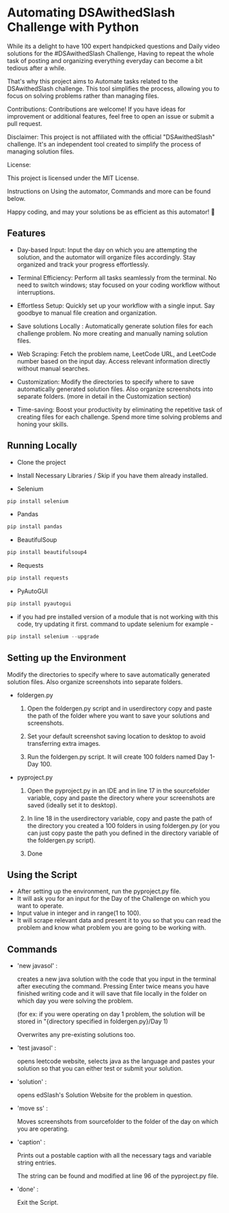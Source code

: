 
# Automating DSAwithedSlash Challenge with Python

While its a delight to have 100 expert handpicked questions and Daily video solutions for the #DSAwithedSlash Challenge, Having to repeat the whole task of posting and organizing everything everyday can become a bit tedious after a while.

That's why this project aims to Automate tasks related to the DSAwithedSlash challenge. This tool simplifies the process, allowing you to focus on solving problems rather than managing files.



Contributions:
Contributions are welcome! If you have ideas for improvement or additional features, feel free to open an issue or submit a pull request.

Disclaimer:
This project is not affiliated with the official "DSAwithedSlash" challenge. It's an independent tool created to simplify the process of managing solution files.

License:

This project is licensed under the MIT License.


Instructions on Using the automator, Commands and more can be found below.

Happy coding, and may your solutions be as efficient as this automator! 🚀








## Features

- Day-based Input: Input the day on which you are attempting the solution, and the automator will organize files accordingly. Stay organized and track your progress effortlessly.

- Terminal Efficiency: Perform all tasks seamlessly from the terminal. No need to switch windows; stay focused on your coding workflow without interruptions.
- Effortless Setup: Quickly set up your workflow with a single input. Say goodbye to manual file creation and organization.
- Save solutions Locally : Automatically generate solution files for each challenge problem. No more creating and manually naming solution files.
- Web Scraping: Fetch the problem name, LeetCode URL, and LeetCode number based on the input day. Access relevant information directly without manual searches.
- Customization: Modify the directories to specify where to save automatically generated solution files. Also organize screenshots into separate folders. (more in detail in the Customization section)
- Time-saving: Boost your productivity by eliminating the repetitive task of creating files for each challenge. Spend more time solving problems and honing your skills.

## Running Locally

- Clone the project

- Install Necessary Libraries / Skip if you have them already installed. 
- Selenium
```powershell
pip install selenium
```
- Pandas
```powershell
pip install pandas
```
- BeautifulSoup
```powershell
pip install beautifulsoup4
```
- Requests
```powershell
pip install requests
```
- PyAutoGUI
```powershell
pip install pyautogui
```

- if you had pre installed version of a module that is not working with this code, try updating it first.
command to update selenium for example -
```powershell
pip install selenium --upgrade
```

## Setting up the Environment

Modify the directories to specify where to save automatically generated solution files. Also organize screenshots into separate folders. 

- foldergen.py

  1) Open the foldergen.py script and in userdirectory copy and paste the path of the folder where you want to save your solutions and screenshots.

   2) Set your default screenshot saving location to desktop to avoid transferring extra images.

  3) Run the foldergen.py script. It will create 100 folders named Day 1-Day 100.

- pyproject.py
 
  1) Open the pyproject.py in an IDE and in line 17 in the sourcefolder variable, copy and paste the directory where your screenshots are saved (ideally set it to desktop).

  2) In line 18 in the userdirectory variable, copy and paste the path of the directory you created a 100 folders in using foldergen.py
   (or you can just copy paste the path you defined in the directory variable of the foldergen.py script).

   3) Done


## Using the Script
- After setting up the environment, run the pyproject.py file.
- It will ask you for an input for the Day of the Challenge on which you want to operate.
- Input value in integer and in range(1 to 100).
- It will scrape relevant data and present it to you so that you can read the problem and know what problem you are going to be working with.

## Commands
- 'new javasol' :
 
  creates a new java solution with the code that you input in the terminal after executing the command. Pressing Enter twice means you have finished writing code and it will save that file locally in the folder on which day you were solving the problem.
  
  (for ex: if you were operating on day 1 problem, the solution will be stored in "{directory specified in foldergen.py}/Day 1)

  Overwrites any pre-existing solutions too.

- 'test javasol' :

   opens leetcode website, selects java as the language and pastes your solution so that you can either test or submit your solution.

- 'solution' : 

     opens edSlash's Solution Website for the problem in question.

- 'move ss' :

     Moves screenshots from sourcefolder to the folder of the day on which you are operating.   


- 'caption' :

     Prints out a postable caption with all the necessary tags and variable string entries.

     The string can be found and modified at line 96 of the pyproject.py file.

- 'done' :

    Exit the Script.     
